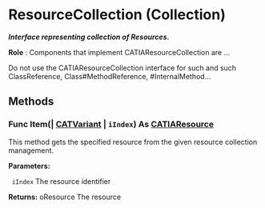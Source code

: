 # ResourceCollection (Collection)

**_Interface representing collection of Resources._**

**Role** : Components that implement CATIAResourceCollection are ...

Do not use the CATIAResourceCollection interface for such and such ClassReference, Class#MethodReference, #InternalMethod...

## Methods

### Func **Item**(| [CATVariant](../System/typedef_CATVariant_20656.md) | `iIndex`) As [CATIAResource](../DMAPSInterfaces/interface_Resource_14406.md)

   This method gets the specified resource from the given resource collection management.

**Parameters:**

` iIndex`      The resource identifier

**Returns:**      oResource The resource